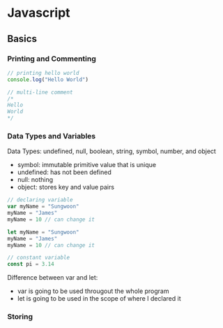 # Javascript

## Basics

### Printing and Commenting

```javascript
// printing hello world
console.log("Hello World")

// multi-line comment
/* 
Hello
World
*/
```
### Data Types and Variables

Data Types: undefined, null, boolean, string, symbol, number, and object
* symbol: immutable primitive value that is unique
* undefined: has not been defined
* null: nothing
* object: stores key and value pairs

```javascript
// declaring variable
var myName = "Sungwoon"
myName = "James"
myName = 10 // can change it

let myName = "Sungwoon"
myName = "James"
myName = 10 // can change it

// constant variable
const pi = 3.14
```
Difference between var and let:
* var is going to be used througout the whole program
* let is going to be used in the scope of where I declared it

### Storing 
